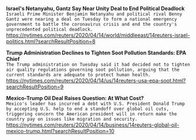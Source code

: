 **Israel's Netanyahu, Gantz Say Near Unity Deal to End Political Deadlock**\
`Israeli Prime Minister Benjamin Netanyahu and political rival Benny Gantz were nearing a deal on Tuesday to form a national emergency government to battle the coronavirus crisis and end the country's unprecedented political deadlock.`\
https://nytimes.com/reuters/2020/04/14/world/middleeast/14reuters-israel-politics.html?searchResultPosition=8

**Trump Administration Declines to Tighten Soot Pollution Standards: EPA Chief**\
`The Trump administration on Tuesday said it had decided not to tighten air quality regulations governing soot pollution, arguing that the current standards are adequate to protect human health.`\
https://nytimes.com/reuters/2020/04/14/us/14reuters-usa-epa-soot.html?searchResultPosition=9

**Mexico-Trump Oil Deal Raises Question: At What Cost?**\
`Mexico's leader has incurred a debt with U.S. President Donald Trump by accepting U.S. help to end a standoff over global oil cuts, triggering concern the American president will in return make the country pay on issues like migration and security.`\
https://nytimes.com/reuters/2020/04/14/business/14reuters-global-oil-mexico-trump.html?searchResultPosition=10

